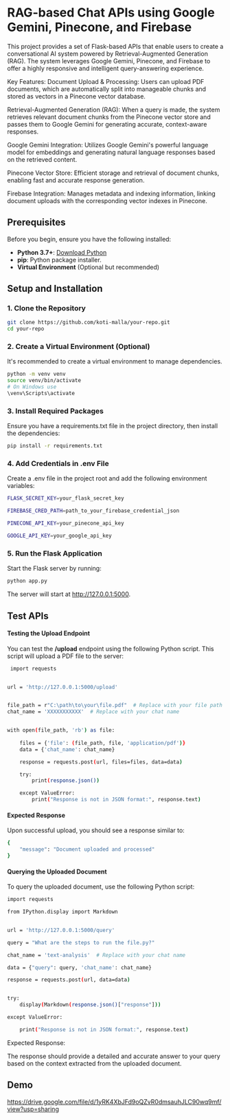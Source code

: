 
# RAG-based Chat APIs using Google Gemini, Pinecone, and Firebase



This project provides a set of Flask-based APIs that enable users to create a conversational AI system powered by Retrieval-Augmented Generation (RAG). The system leverages Google Gemini, Pinecone, and Firebase to offer a highly responsive and intelligent query-answering experience.

Key Features:
Document Upload & Processing: Users can upload PDF documents, which are automatically split into manageable chunks and stored as vectors in a Pinecone vector database.

Retrieval-Augmented Generation (RAG): When a query is made, the system retrieves relevant document chunks from the Pinecone vector store and passes them to Google Gemini for generating accurate, context-aware responses.

Google Gemini Integration: Utilizes Google Gemini's powerful language model for embeddings and generating natural language responses based on the retrieved content.

Pinecone Vector Store: Efficient storage and retrieval of document chunks, enabling fast and accurate response generation.

Firebase Integration: Manages metadata and indexing information, linking document uploads with the corresponding vector indexes in Pinecone.


## Prerequisites

Before you begin, ensure you have the following installed:

- **Python 3.7+**: [Download Python](https://www.python.org/downloads/)
- **pip**: Python package installer.
- **Virtual Environment** (Optional but recommended)

## Setup and Installation

### 1. Clone the Repository

```bash
git clone https://github.com/koti-malla/your-repo.git
cd your-repo

```

### 2. Create a Virtual Environment (Optional)
It's recommended to create a virtual environment to manage dependencies.

```bash
python -m venv venv
source venv/bin/activate  
# On Windows use 
\venv\Scripts\activate

```
### 3. Install Required Packages
Ensure you have a requirements.txt file in the project directory, then install the dependencies:
```bash
pip install -r requirements.txt

```
### 4. Add Credentials in .env File
Create a .env file in the project root and add the following environment variables:
```bash
FLASK_SECRET_KEY=your_flask_secret_key

FIREBASE_CRED_PATH=path_to_your_firebase_credential_json

PINECONE_API_KEY=your_pinecone_api_key

GOOGLE_API_KEY=your_google_api_key

```

### 5. Run the Flask Application
Start the Flask server by running:
```bash
python app.py

```
The server will start at http://127.0.0.1:5000.
## Test APIs

#### Testing the Upload Endpoint
You can test the **/upload**  endpoint using the following Python script. This script will upload a PDF file to the server:

```bash
 import requests


url = 'http://127.0.0.1:5000/upload'


file_path = r"C:\path\to\your\file.pdf"  # Replace with your file path
chat_name = 'XXXXXXXXXXX'  # Replace with your chat name


with open(file_path, 'rb') as file:
    
    files = {'file': (file_path, file, 'application/pdf')}
    data = {'chat_name': chat_name}

    response = requests.post(url, files=files, data=data)

    try:
        print(response.json())

    except ValueError:
        print("Response is not in JSON format:", response.text)

```

#### Expected Response 

Upon successful upload, you should see a response similar to:
```bash
{
    "message": "Document uploaded and processed"
}

```

#### Querying the Uploaded Document
To query the uploaded document, use the following Python script:

```bash
import requests

from IPython.display import Markdown


url = 'http://127.0.0.1:5000/query'

query = "What are the steps to run the file.py?" 

chat_name = 'text-analysis'  # Replace with your chat name

data = {"query": query, 'chat_name': chat_name}

response = requests.post(url, data=data)


try:
    display(Markdown(response.json()["response"]))

except ValueError:

    print("Response is not in JSON format:", response.text)

````

Expected Response:

The response should provide a detailed and accurate answer to your query based on the context extracted from the uploaded document.

## Demo

https://drive.google.com/file/d/1yRK4XbJFd9oQZvR0dmsauhJLC90wq9mf/view?usp=sharing
